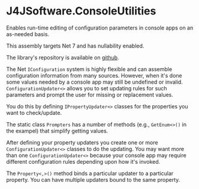 # J4JSoftware.ConsoleUtilities

Enables run-time editing of configuration parameters in console apps on an as-needed basis.

This assembly targets Net 7 and has nullability enabled.

The library's repository is available on [github](https://github.com/markolbert/ProgrammingUtilities/blob/master/ConsoleUtilities/docs/readme.md).

The Net `IConfiguration` system is highly flexible and can assemble configuration information from many sources. However, when it's done some values needed by a console app may still be undefined or invalid. `ConfigurationUpdater<>` allows you to set updating rules for such parameters and prompt the user for missing or replacement values.

You do this by defining `IPropertyUpdater<>` classes for the properties you want to check/update.

The static class `Prompters` has a number of methods (e.g., `GetEnum<>()` in the exampel) that simplify getting values.

After defining your property updaters you create one or more `ConfigurationUpdater<>` classes to do the updating. You may want more than one `ConfigurationUpdater<>` because your console app may require different configuration rules depending upon how it's invoked.

The `Property<,>()` method binds a particular updater to a particular property. You can have multiple updaters bound to the same property.
